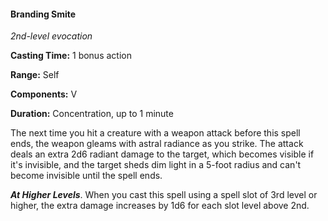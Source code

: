 #### Branding Smite

*2nd-level evocation*

**Casting Time:** 1 bonus action

**Range:** Self

**Components:** V

**Duration:** Concentration, up to 1 minute

The next time you hit a creature with a weapon attack before this spell ends, the weapon gleams with astral radiance as you strike. The attack deals an extra 2d6 radiant damage to the target, which becomes visible if it's invisible, and the target sheds dim light in a 5-foot radius and can't become invisible until the spell ends. 

***At Higher Levels***. When you cast this spell using a spell slot of 3rd level or higher, the extra damage increases by 1d6 for each slot level above 2nd.
